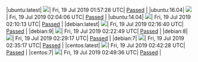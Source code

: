 |ubuntu:latest| ![](https://neilpang.github.io/acmetest/status/ubuntu-latest.svg?1563501448)| Fri, 19 Jul 2019 01:57:28 UTC| [Passed](https://github.com/Neilpang/acmetest/blob/master/logs/ubuntu-latest.out) |
|ubuntu:16.04| ![](https://neilpang.github.io/acmetest/status/ubuntu-16.04.svg?1563501846)| Fri, 19 Jul 2019 02:04:06 UTC| [Passed](https://github.com/Neilpang/acmetest/blob/master/logs/ubuntu-16.04.out) |
|ubuntu:14.04| ![](https://neilpang.github.io/acmetest/status/ubuntu-14.04.svg?1563502213)| Fri, 19 Jul 2019 02:10:13 UTC| [Passed](https://github.com/Neilpang/acmetest/blob/master/logs/ubuntu-14.04.out) |
|debian:latest| ![](https://neilpang.github.io/acmetest/status/debian-latest.svg?1563502600)| Fri, 19 Jul 2019 02:16:40 UTC| [Passed](https://github.com/Neilpang/acmetest/blob/master/logs/debian-latest.out) |
|debian:9| ![](https://neilpang.github.io/acmetest/status/debian-9.svg?1563502969)| Fri, 19 Jul 2019 02:22:49 UTC| [Passed](https://github.com/Neilpang/acmetest/blob/master/logs/debian-9.out) |
|debian:8| ![](https://neilpang.github.io/acmetest/status/debian-8.svg?1563503357)| Fri, 19 Jul 2019 02:29:17 UTC| [Passed](https://github.com/Neilpang/acmetest/blob/master/logs/debian-8.out) |
|debian:7| ![](https://neilpang.github.io/acmetest/status/debian-7.svg?1563503717)| Fri, 19 Jul 2019 02:35:17 UTC| [Passed](https://github.com/Neilpang/acmetest/blob/master/logs/debian-7.out) |
|centos:latest| ![](https://neilpang.github.io/acmetest/status/centos-latest.svg?1563504148)| Fri, 19 Jul 2019 02:42:28 UTC| [Passed](https://github.com/Neilpang/acmetest/blob/master/logs/centos-latest.out) |
|centos:7| ![](https://neilpang.github.io/acmetest/status/centos-7.svg?1563504576)| Fri, 19 Jul 2019 02:49:36 UTC| [Passed](https://github.com/Neilpang/acmetest/blob/master/logs/centos-7.out) |
